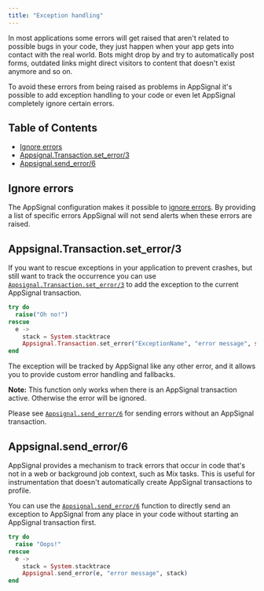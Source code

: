 ```yaml
---
title: "Exception handling"
---
```


In most applications some errors will get raised that aren't related to
possible bugs in your code, they just happen when your app gets into contact
with the real world. Bots might drop by and try to automatically post forms,
outdated links might direct visitors to content that doesn't exist anymore and
so on.

To avoid these errors from being raised as problems in AppSignal it's possible
to add exception handling to your code or even let AppSignal completely ignore
certain errors.

## Table of Contents

- [Ignore errors](#ignore-errors)
- [Appsignal.Transaction.set_error/3](#appsignal-transaction-set_error-3)
- [Appsignal.send_error/6](#appsignal-send_error-6)

## Ignore errors

The AppSignal configuration makes it possible to [ignore
errors](/elixir/configuration/ignore-errors.html). By providing a list of
specific errors AppSignal will not send alerts when these errors are raised.

## Appsignal.Transaction.set_error/3

If you want to rescue exceptions in your application to prevent crashes, but
still want to track the occurrence you can use
[`Appsignal.Transaction.set_error/3`][hexdocs-set_error] to add the exception
to the current AppSignal transaction.

```elixir
try do
  raise("Oh no!")
rescue
  e ->
    stack = System.stacktrace
    Appsignal.Transaction.set_error("ExceptionName", "error message", stack)
end
```

The exception will be tracked by AppSignal like any other error, and it allows
you to provide custom error handling and fallbacks.

**Note:** This function only works when there is an AppSignal transaction active.
Otherwise the error will be ignored.

Please see
[`Appsignal.send_error/6`](#appsignal-send_error-6) for sending errors
without an AppSignal transaction.

## Appsignal.send_error/6

AppSignal provides a mechanism to track errors that occur in code that's not in
a web or background job context, such as Mix tasks. This is useful for
instrumentation that doesn't automatically create AppSignal transactions to
profile.

You can use the [`Appsignal.send_error/6`][hexdocs-send_error] function to
directly send an exception to AppSignal from any place in your code without
starting an AppSignal transaction first.

```elixir
try do
  raise "Oops!"
rescue
  e ->
    stack = System.stacktrace
    Appsignal.send_error(e, "error message", stack)
end
```

[hexdocs-set_error]: https://hexdocs.pm/appsignal/Appsignal.Transaction.html#set_error/3
[hexdocs-send_error]: https://hexdocs.pm/appsignal/Appsignal.html#send_error/6
